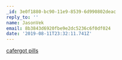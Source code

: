 ```yaml
---
_id: 3e0f1880-bc90-11e9-8539-6d990802deac
reply_to: ''
name: JasonVek
email: 8b3843d6920fbe9e2dc5236c6f0df024
date: '2019-08-11T23:32:11.741Z'
---
```

<a href="https://cafergot1.com/">cafergot pills</a>
